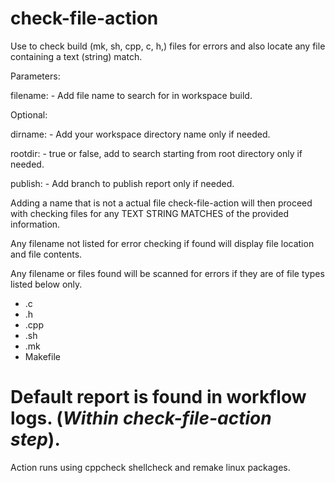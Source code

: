 # check-file-action
Use to check build (mk, sh, cpp, c, h,) files for errors and also locate any file containing a text (string) match.

Parameters:

filename: - Add file name to search for in workspace build. 

Optional:

dirname: - Add your workspace directory name only if needed.

rootdir: - true or false, add to search starting from root directory only if needed.

publish: - Add branch to publish report only if needed.

Adding a name that is not a actual file check-file-action will then proceed with checking files for any TEXT STRING MATCHES of the provided information.

Any filename not listed for error checking if found will display file location and file contents.

Any filename or files found will be scanned for errors if they are of file types listed below only.
- .c
- .h
- .cpp
- .sh
- .mk
- Makefile

# Default report is found in workflow logs. (*Within check-file-action step*).

Action runs using cppcheck shellcheck and remake linux packages.
